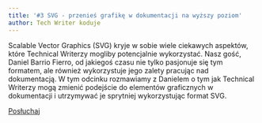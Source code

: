 ```yaml
---
title: '#3 SVG - przenieś grafikę w dokumentacji na wyższy poziom'
author: Tech Writer koduje
---
```


Scalable Vector Graphics (SVG) kryje w sobie wiele ciekawych aspektów, które
Technical Writerzy mogliby potencjalnie wykorzystać. Nasz gość, Daniel Barrio
Fierro, od jakiegoś czasu nie tylko pasjonuje się tym formatem, ale również
wykorzystuje jego zalety pracując nad dokumentacją. W tym odcinku rozmawiamy z
Danielem o tym jak Technical Writerzy mogą zmienić podejście do elementów
graficznych w dokumentacji i utrzymywać je sprytniej wykorzystując format SVG.

<a class="listenButton pixelButton" href="https://anchor.fm/docdeveloper/episodes/3-SVG---przenie-grafik-w-dokumentacji-na-wyszy-poziom-e4b4kv" target="_blank" rel="noopener noreferrer">Posłuchaj</a>
